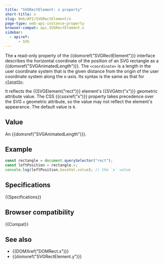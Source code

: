 ```yaml
---
title: "SVGRectElement: x property"
short-title: x
slug: Web/API/SVGRectElement/x
page-type: web-api-instance-property
browser-compat: api.SVGRectElement.x
sidebar:
  - apiref:
      - SVG
---
```


The **`x`** read-only property of the {{domxref("SVGRectElement")}} interface describes the horizontal coordinate of the position of an SVG rectangle as a {{domxref("SVGAnimatedLength")}}. The `<coordinate>` is a length in the user coordinate system that is the given distance from the origin of the user coordinate system along the x-axis. Its syntax is the same as that for [`<length>`](/en-US/docs/Web/SVG/Guides/Content_type#length).

It reflects the {{SVGElement("rect")}} element's {{SVGAttr("x")}} geometric attribute value. The CSS {{cssxref("x")}} property takes precedence over the SVG `x` geometric attribute, so the value may not reflect the element's appearance. The default value is `0`.

## Value

An {{domxref("SVGAnimatedLength")}}.

## Example

```js
const rectangle = document.querySelector("rect");
const leftPosition = rectangle.x;
console.log(leftPosition.baseVal.value); // the `x` value
```

## Specifications

{{Specifications}}

## Browser compatibility

{{Compat}}

## See also

- {{DOMXref("DOMRect.x")}}
- {{domxref("SVGRectElement.y")}}
